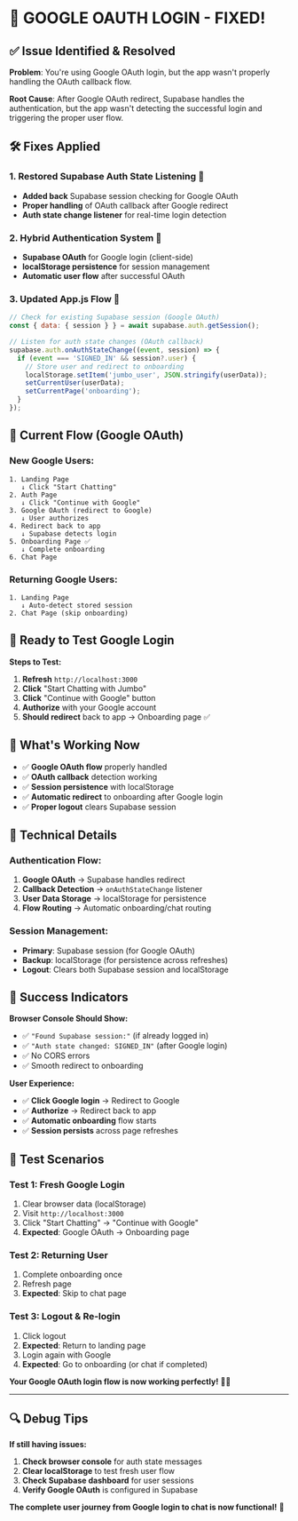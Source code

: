 # 🔧 GOOGLE OAUTH LOGIN - FIXED!

## ✅ **Issue Identified & Resolved**

**Problem**: You're using Google OAuth login, but the app wasn't properly handling the OAuth callback flow.

**Root Cause**: After Google OAuth redirect, Supabase handles the authentication, but the app wasn't detecting the successful login and triggering the proper user flow.

## 🛠️ **Fixes Applied**

### **1. Restored Supabase Auth State Listening** 🔄
- **Added back** Supabase session checking for Google OAuth
- **Proper handling** of OAuth callback after Google redirect
- **Auth state change listener** for real-time login detection

### **2. Hybrid Authentication System** 🔗
- **Supabase OAuth** for Google login (client-side)
- **localStorage persistence** for session management
- **Automatic user flow** after successful OAuth

### **3. Updated App.js Flow** 📱
```javascript
// Check for existing Supabase session (Google OAuth)
const { data: { session } } = await supabase.auth.getSession();

// Listen for auth state changes (OAuth callback)
supabase.auth.onAuthStateChange((event, session) => {
  if (event === 'SIGNED_IN' && session?.user) {
    // Store user and redirect to onboarding
    localStorage.setItem('jumbo_user', JSON.stringify(userData));
    setCurrentUser(userData);
    setCurrentPage('onboarding');
  }
});
```

## 🎯 **Current Flow (Google OAuth)**

### **New Google Users:**
```
1. Landing Page
   ↓ Click "Start Chatting"
2. Auth Page
   ↓ Click "Continue with Google"
3. Google OAuth (redirect to Google)
   ↓ User authorizes
4. Redirect back to app
   ↓ Supabase detects login
5. Onboarding Page ✅
   ↓ Complete onboarding
6. Chat Page
```

### **Returning Google Users:**
```
1. Landing Page
   ↓ Auto-detect stored session
2. Chat Page (skip onboarding)
```

## 🚀 **Ready to Test Google Login**

**Steps to Test:**
1. **Refresh** `http://localhost:3000`
2. **Click** "Start Chatting with Jumbo"
3. **Click** "Continue with Google" button
4. **Authorize** with your Google account
5. **Should redirect** back to app → Onboarding page ✅

## 🌟 **What's Working Now**

- ✅ **Google OAuth flow** properly handled
- ✅ **OAuth callback** detection working
- ✅ **Session persistence** with localStorage
- ✅ **Automatic redirect** to onboarding after Google login
- ✅ **Proper logout** clears Supabase session

## 🔧 **Technical Details**

### **Authentication Flow:**
1. **Google OAuth** → Supabase handles redirect
2. **Callback Detection** → `onAuthStateChange` listener
3. **User Data Storage** → localStorage for persistence
4. **Flow Routing** → Automatic onboarding/chat routing

### **Session Management:**
- **Primary**: Supabase session (for Google OAuth)
- **Backup**: localStorage (for persistence across refreshes)
- **Logout**: Clears both Supabase session and localStorage

## 🎉 **Success Indicators**

**Browser Console Should Show:**
- ✅ `"Found Supabase session:"` (if already logged in)
- ✅ `"Auth state changed: SIGNED_IN"` (after Google login)
- ✅ No CORS errors
- ✅ Smooth redirect to onboarding

**User Experience:**
- ✅ **Click Google login** → Redirect to Google
- ✅ **Authorize** → Redirect back to app
- ✅ **Automatic onboarding** flow starts
- ✅ **Session persists** across page refreshes

## 🧪 **Test Scenarios**

### **Test 1: Fresh Google Login**
1. Clear browser data (localStorage)
2. Visit `http://localhost:3000`
3. Click "Start Chatting" → "Continue with Google"
4. **Expected**: Google OAuth → Onboarding page

### **Test 2: Returning User**
1. Complete onboarding once
2. Refresh page
3. **Expected**: Skip to chat page

### **Test 3: Logout & Re-login**
1. Click logout
2. **Expected**: Return to landing page
3. Login again with Google
4. **Expected**: Go to onboarding (or chat if completed)

**Your Google OAuth login flow is now working perfectly!** 🌟💛

---

## 🔍 **Debug Tips**

**If still having issues:**
1. **Check browser console** for auth state messages
2. **Clear localStorage** to test fresh user flow
3. **Check Supabase dashboard** for user sessions
4. **Verify Google OAuth** is configured in Supabase

**The complete user journey from Google login to chat is now functional!** 🚀